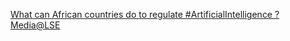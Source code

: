 [What can African countries do to regulate #ArtificialIntelligence ?   Media@LSE](https://qi.tc/qi/113981)